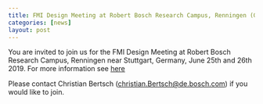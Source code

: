 ```yaml
---
title: FMI Design Meeting at Robert Bosch Research Campus, Renningen (Germany)
categories: [news]
layout: post
---
```


You are invited to join us for the FMI Design Meeting at Robert Bosch Research Campus, Renningen near Stuttgart, Germany, June 25th and 26th 2019.
For more information see [here](https://svn.fmi-standard.org/fmi/branches/public/docs/DesignMeetings/FMI_Design_Meeting_Renningnen_2019_06_25_26_with_travel.pdf)

Please contact Christian Bertsch (christian.Bertsch@de.bosch.com) if you would like to join.
